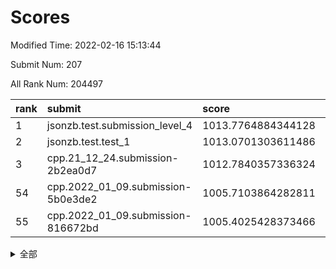 # Scores

Modified Time: 2022-02-16 15:13:44

Submit Num: 207

All Rank Num: 204497

| rank |               submit               |       score        |       sigma        | pk_num |
| :--- | :--------------------------------- | :----------------- | :----------------- | :----- |
| 1    | jsonzb.test.submission_level_4     | 1013.7764884344128 | 0.8239643278347142 | 3948   |
| 2    | jsonzb.test.test_1                 | 1013.0701303611486 | 0.812224509456063  | 3949   |
| 3    | cpp.21_12_24.submission-2b2ea0d7   | 1012.7840357336324 | 0.790399896430949  | 3947   |
| 54   | cpp.2022_01_09.submission-5b0e3de2 | 1005.7103864282811 | 0.7338661996699238 | 3953   |
| 55   | cpp.2022_01_09.submission-816672bd | 1005.4025428373466 | 0.709707050867384  | 3950   |


<details>
<summary>全部</summary>

| rank |                 submit                 |       score        |       sigma        | pk_num |
| :--- | :------------------------------------- | :----------------- | :----------------- | :----- |
| 1    | jsonzb.test.submission_level_4         | 1013.7764884344128 | 0.8239643278347142 | 3948   |
| 2    | jsonzb.test.test_1                     | 1013.0701303611486 | 0.812224509456063  | 3949   |
| 3    | cpp.21_12_24.submission-2b2ea0d7       | 1012.7840357336324 | 0.790399896430949  | 3947   |
| 4    | gobigger.level_3.submission_level_3_3  | 1011.9087008355775 | 0.7816284771362227 | 3950   |
| 5    | gobigger.level_3.submission_level_3_20 | 1011.8498242098323 | 0.7886099441647587 | 3949   |
| 6    | gobigger.level_3.submission_level_3_8  | 1011.2518483765764 | 0.7720377858454542 | 3955   |
| 7    | gobigger.level_3.submission_level_3_24 | 1010.9005181627579 | 0.774272427255009  | 3952   |
| 8    | gobigger.level_3.submission_level_3_43 | 1010.8402974237617 | 0.7895395199264762 | 3950   |
| 9    | gobigger.level_3.submission_level_3_26 | 1010.8358502115307 | 0.7754132815015565 | 3955   |
| 10   | gobigger.level_3.submission_level_3_1  | 1010.7455490821872 | 0.795319717007997  | 3949   |
| 11   | gobigger.level_3.submission_level_3_28 | 1010.584891433048  | 0.7723889838411356 | 3956   |
| 12   | gobigger.level_3.submission_level_3_16 | 1010.4853636364504 | 0.7356009372665865 | 3952   |
| 13   | gobigger.level_3.submission_level_3_46 | 1010.4204519340741 | 0.7693303835290071 | 3952   |
| 14   | gobigger.level_3.submission_level_3_45 | 1010.350150073139  | 0.7958740965079231 | 3953   |
| 15   | gobigger.level_3.submission_level_3_13 | 1010.299297083075  | 0.7483110953150423 | 3949   |
| 16   | gobigger.level_3.submission_level_3_14 | 1010.283613313205  | 0.7800522585977638 | 3950   |
| 17   | gobigger.level_3.submission_level_3_9  | 1010.2586410124165 | 0.7629031747812361 | 3950   |
| 18   | gobigger.level_3.submission_level_3_18 | 1010.2444595832828 | 0.7605518210411738 | 3951   |
| 19   | gobigger.level_3.submission_level_3_38 | 1010.1973554311661 | 0.7511781531976401 | 3949   |
| 20   | gobigger.level_3.submission_level_3_30 | 1010.1724795333638 | 0.7665342780276911 | 3957   |
| 21   | gobigger.level_3.submission_level_3_41 | 1010.1670770476544 | 0.7563073568938545 | 3954   |
| 22   | gobigger.level_3.submission_level_3_42 | 1010.0420947907369 | 0.7561061896761826 | 3954   |
| 23   | gobigger.level_3.submission_level_3_25 | 1010.0405347761318 | 0.7633856214085855 | 3949   |
| 24   | gobigger.level_3.submission_level_3_2  | 1010.0323397014109 | 0.7483590186898736 | 3958   |
| 25   | gobigger.level_3.submission_level_3_49 | 1009.9484080730573 | 0.7455020740487512 | 3953   |
| 26   | gobigger.level_3.submission_level_3_29 | 1009.883945630558  | 0.7661323828875696 | 3955   |
| 27   | gobigger.level_3.submission_level_3_10 | 1009.8732298532592 | 0.7642846080148956 | 3952   |
| 28   | gobigger.level_3.submission_level_3_23 | 1009.8629558091673 | 0.759711112037701  | 3950   |
| 29   | gobigger.level_3.submission_level_3_17 | 1009.843520514413  | 0.775876380599541  | 3953   |
| 30   | gobigger.level_3.submission_level_3_33 | 1009.8352954411101 | 0.7468285974066039 | 3953   |
| 31   | gobigger.level_3.submission_level_3_19 | 1009.8246710438499 | 0.7452995538842022 | 3954   |
| 32   | gobigger.level_3.submission_level_3_15 | 1009.768490731842  | 0.7647409676679037 | 3957   |
| 33   | gobigger.level_3.submission_level_3_34 | 1009.7640722121233 | 0.755632333748674  | 3948   |
| 34   | gobigger.level_3.submission_level_3_5  | 1009.6443577206858 | 0.7611193842315941 | 3952   |
| 35   | gobigger.level_3.submission_level_3_32 | 1009.512684337127  | 0.7627625906895595 | 3952   |
| 36   | gobigger.level_3.submission_level_3_22 | 1009.4795240572657 | 0.7565898289878452 | 3952   |
| 37   | gobigger.level_3.submission_level_3_47 | 1009.4699353410637 | 0.7454542838259353 | 3952   |
| 38   | gobigger.level_3.submission_level_3_6  | 1009.4525220688084 | 0.7504630297485415 | 3953   |
| 39   | gobigger.level_3.submission_level_3_0  | 1009.4297056550452 | 0.740678888213514  | 3954   |
| 40   | gobigger.level_3.submission_level_3_11 | 1009.4153686371991 | 0.7393231692904639 | 3952   |
| 41   | gobigger.level_3.submission_level_3_44 | 1009.408478283341  | 0.7601098134896151 | 3950   |
| 42   | gobigger.level_3.submission_level_3_31 | 1009.2447680796157 | 0.7579518151143063 | 3950   |
| 43   | gobigger.level_3.submission_level_3_27 | 1009.1756385218057 | 0.776433908403762  | 3953   |
| 44   | gobigger.level_3.submission_level_3_40 | 1009.1358971232012 | 0.755001898508876  | 3954   |
| 45   | gobigger.level_3.submission_level_3_21 | 1009.0437650323521 | 0.7628139947219191 | 3953   |
| 46   | gobigger.level_3.submission_level_3_37 | 1009.0141515280061 | 0.7592034263769002 | 3955   |
| 47   | gobigger.level_3.submission_level_3_39 | 1008.9961033111991 | 0.7517655305459046 | 3952   |
| 48   | gobigger.level_3.submission_level_3_35 | 1008.9745806418964 | 0.7350186784950627 | 3951   |
| 49   | gobigger.level_3.submission_level_3_12 | 1008.9297486739539 | 0.7432215287456783 | 3953   |
| 50   | gobigger.level_3.submission_level_3_4  | 1008.907806176175  | 0.7404296049606125 | 3952   |
| 51   | gobigger.level_3.submission_level_3_36 | 1008.8481958861222 | 0.7578823954483647 | 3947   |
| 52   | gobigger.level_3.submission_level_3_48 | 1008.7229156712262 | 0.7544408411827235 | 3945   |
| 53   | gobigger.level_3.submission_level_3_7  | 1008.6952712838162 | 0.7426592065009789 | 3955   |
| 54   | cpp.2022_01_09.submission-5b0e3de2     | 1005.7103864282811 | 0.7338661996699238 | 3953   |
| 55   | cpp.2022_01_09.submission-816672bd     | 1005.4025428373466 | 0.709707050867384  | 3950   |
| 56   | gobigger.level_1.submission_level_1_5  | 1004.4295376540634 | 0.7153155256132838 | 3947   |
| 57   | gobigger.level_1.submission_level_1_6  | 1004.2724829975497 | 0.7233675603990917 | 3950   |
| 58   | gobigger.level_1.submission_level_1_20 | 1004.2467589163455 | 0.7237259984416216 | 3951   |
| 59   | gobigger.level_1.submission_level_1_35 | 1004.1930960044106 | 0.7197761305386151 | 3954   |
| 60   | gobigger.level_1.submission_level_1_27 | 1004.128964094524  | 0.7214975781167655 | 3948   |
| 61   | gobigger.level_1.submission_level_1_15 | 1004.1189785959581 | 0.7321568825588423 | 3948   |
| 62   | gobigger.level_1.submission_level_1_45 | 1003.8292103929186 | 0.7197049636118972 | 3954   |
| 63   | gobigger.level_1.submission_level_1_37 | 1003.7980850252437 | 0.7156618857800687 | 3950   |
| 64   | gobigger.level_1.submission_level_1_49 | 1003.7868013866681 | 0.7181852766056958 | 3953   |
| 65   | gobigger.level_1.submission_level_1_40 | 1003.7373888813023 | 0.7208859739778541 | 3947   |
| 66   | gobigger.level_1.submission_level_1_13 | 1003.7351214671927 | 0.7111356864978938 | 3954   |
| 67   | gobigger.level_1.submission_level_1_4  | 1003.7336134683377 | 0.7141580741186708 | 3951   |
| 68   | gobigger.level_1.submission_level_1_10 | 1003.7032527898547 | 0.7288631389757033 | 3953   |
| 69   | gobigger.level_1.submission_level_1_30 | 1003.683828691397  | 0.7139961511516068 | 3955   |
| 70   | gobigger.level_1.submission_level_1_1  | 1003.674347769031  | 0.7236974967901123 | 3948   |
| 71   | gobigger.level_1.submission_level_1_32 | 1003.6603010988015 | 0.7080297900895767 | 3949   |
| 72   | gobigger.level_1.submission_level_1_0  | 1003.5877929225252 | 0.7155711213561495 | 3947   |
| 73   | gobigger.level_1.submission_level_1_26 | 1003.4596664549713 | 0.718877540759085  | 3953   |
| 74   | gobigger.level_1.submission_level_1_48 | 1003.4053111272922 | 0.7186404934542913 | 3952   |
| 75   | gobigger.level_1.submission_level_1_43 | 1003.4034118113474 | 0.7262482333475232 | 3953   |
| 76   | gobigger.level_1.submission_level_1_14 | 1003.4017015123522 | 0.7158541014528699 | 3947   |
| 77   | gobigger.level_1.submission_level_1_12 | 1003.3393077892116 | 0.7104543129730976 | 3957   |
| 78   | gobigger.level_1.submission_level_1_11 | 1003.3237005155515 | 0.7212379086862057 | 3955   |
| 79   | gobigger.level_1.submission_level_1_24 | 1003.3194089152447 | 0.7243252569371139 | 3952   |
| 80   | gobigger.level_1.submission_level_1_19 | 1003.2725704663721 | 0.7284935020497341 | 3951   |
| 81   | gobigger.level_1.submission_level_1_31 | 1003.0892477602519 | 0.714133585915578  | 3949   |
| 82   | gobigger.level_1.submission_level_1_9  | 1003.0530567310001 | 0.7024443177782934 | 3953   |
| 83   | gobigger.level_1.submission_level_1_2  | 1003.0480424498503 | 0.717609072183649  | 3949   |
| 84   | gobigger.level_1.submission_level_1_3  | 1003.040294246852  | 0.7237727002111302 | 3946   |
| 85   | gobigger.level_1.submission_level_1_29 | 1003.0021376405454 | 0.7160208089088524 | 3955   |
| 86   | gobigger.level_1.submission_level_1_22 | 1002.9818484154011 | 0.7178531122876798 | 3949   |
| 87   | gobigger.level_1.submission_level_1_42 | 1002.9524251781904 | 0.7205138622964563 | 3957   |
| 88   | gobigger.level_1.submission_level_1_46 | 1002.9386571889013 | 0.7077992016108423 | 3953   |
| 89   | gobigger.level_1.submission_level_1_36 | 1002.9088578585532 | 0.7135403832758644 | 3948   |
| 90   | gobigger.level_1.submission_level_1_18 | 1002.8556194001407 | 0.7060004190957022 | 3946   |
| 91   | gobigger.level_1.submission_level_1_8  | 1002.8540864697915 | 0.7157091401018231 | 3949   |
| 92   | gobigger.level_1.submission_level_1_47 | 1002.8306362750031 | 0.7180518588182729 | 3951   |
| 93   | gobigger.level_1.submission_level_1_33 | 1002.766762287729  | 0.7118108988681668 | 3954   |
| 94   | gobigger.level_1.submission_level_1_21 | 1002.7366824749904 | 0.7145213221255693 | 3954   |
| 95   | gobigger.level_1.submission_level_1_39 | 1002.7213259976758 | 0.7223469890723231 | 3952   |
| 96   | gobigger.level_1.submission_level_1_44 | 1002.6732963213274 | 0.7069410322106314 | 3957   |
| 97   | gobigger.level_1.submission_level_1_41 | 1002.5694972761355 | 0.7246107011459142 | 3951   |
| 98   | gobigger.level_1.submission_level_1_17 | 1002.5072402673161 | 0.7154345980965022 | 3951   |
| 99   | gobigger.level_1.submission_level_1_16 | 1002.4813666374029 | 0.7154798281439884 | 3957   |
| 100  | gobigger.level_1.submission_level_1_23 | 1002.4729552101945 | 0.7007411480465704 | 3953   |
| 101  | gobigger.level_1.submission_level_1_28 | 1002.3733593218559 | 0.7050016856588359 | 3953   |
| 102  | gobigger.level_1.submission_level_1_38 | 1002.2791072012946 | 0.7142521390070222 | 3947   |
| 103  | gobigger.level_1.submission_level_1_34 | 1001.8498027467991 | 0.7042412473602906 | 3950   |
| 104  | gobigger.level_1.submission_level_1_25 | 1001.6639832373099 | 0.709127063914279  | 3952   |
| 105  | gobigger.level_1.submission_level_1_7  | 1001.4343561278932 | 0.7200590107169489 | 3951   |
| 106  | gobigger.random.submission_random_15   | 997.3653990784424  | 0.6994343315225005 | 3953   |
| 107  | gobigger.random.submission_random_9    | 997.3488463078893  | 0.7055405196959614 | 3949   |
| 108  | gobigger.random.submission_random_25   | 997.2974845251749  | 0.7132913771064942 | 3952   |
| 109  | gobigger.random.submission_random_32   | 996.905713176811   | 0.7187249209201734 | 3951   |
| 110  | gobigger.random.submission_random_8    | 996.8018379660912  | 0.7040438352785181 | 3955   |
| 111  | gobigger.random.submission_random_2    | 996.800718950406   | 0.7129598076457653 | 3952   |
| 112  | gobigger.random.submission_random_12   | 996.7949244034735  | 0.7229317518307073 | 3953   |
| 113  | gobigger.random.submission_random_16   | 996.7500811860955  | 0.6990832916485905 | 3951   |
| 114  | gobigger.random.submission_random_49   | 996.7289676512308  | 0.7143862118182274 | 3949   |
| 115  | gobigger.random.submission_random_17   | 996.6493328831157  | 0.703904163702766  | 3954   |
| 116  | gobigger.random.submission_random_41   | 996.5981818736869  | 0.7211796983090425 | 3952   |
| 117  | gobigger.random.submission_random_44   | 996.5696647671413  | 0.7146364746016121 | 3951   |
| 118  | gobigger.random.submission_random_39   | 996.480351704416   | 0.7025171158794239 | 3953   |
| 119  | gobigger.random.submission_random_43   | 996.471282644899   | 0.7160536490678056 | 3956   |
| 120  | gobigger.random.submission_random_35   | 996.4560875483505  | 0.6991660729590475 | 3951   |
| 121  | gobigger.random.submission_random_20   | 996.448751292765   | 0.7229171467145815 | 3951   |
| 122  | gobigger.random.submission_random_13   | 996.4195041354911  | 0.7178634674747714 | 3953   |
| 123  | gobigger.random.submission_random_33   | 996.3029239180044  | 0.7063304565149782 | 3949   |
| 124  | gobigger.random.submission_random_22   | 996.2578455462117  | 0.7145426686293651 | 3952   |
| 125  | gobigger.random.submission_random_34   | 996.2280151643075  | 0.7252090893372642 | 3954   |
| 126  | gobigger.random.submission_random_4    | 996.2109925835393  | 0.7007915531839951 | 3950   |
| 127  | gobigger.random.submission_random_38   | 996.1229711546708  | 0.706711252190562  | 3952   |
| 128  | gobigger.random.submission_random_11   | 996.1177414258341  | 0.7122448944529233 | 3954   |
| 129  | gobigger.random.submission_random_18   | 996.0917601677223  | 0.7249065772002272 | 3955   |
| 130  | gobigger.random.submission_random_1    | 996.0746259776182  | 0.7050182136144862 | 3950   |
| 131  | gobigger.random.submission_random_40   | 995.9492651960401  | 0.7072003995474111 | 3951   |
| 132  | gobigger.random.submission_random_28   | 995.9280388296922  | 0.7205789740353694 | 3951   |
| 133  | gobigger.random.submission_random_10   | 995.884535582415   | 0.7154940656029835 | 3951   |
| 134  | gobigger.random.submission_random_30   | 995.878514718199   | 0.7226055186875429 | 3947   |
| 135  | gobigger.random.submission_random_37   | 995.87602695673    | 0.7153634535779776 | 3958   |
| 136  | gobigger.random.submission_random_5    | 995.8751506173835  | 0.7106612426753368 | 3949   |
| 137  | gobigger.random.submission_random_29   | 995.8594284965938  | 0.7043835982635999 | 3952   |
| 138  | gobigger.random.submission_random_7    | 995.835704086009   | 0.7135831932803279 | 3951   |
| 139  | gobigger.random.submission_random_47   | 995.8288089248267  | 0.7101683496771364 | 3948   |
| 140  | gobigger.random.submission_random_45   | 995.808050372787   | 0.7067208958931795 | 3951   |
| 141  | gobigger.random.submission_random_14   | 995.7897780134967  | 0.706122637919715  | 3955   |
| 142  | gobigger.random.submission_random_3    | 995.6526622779007  | 0.7105238429856033 | 3948   |
| 143  | gobigger.random.submission_random_31   | 995.6277810078502  | 0.7104459044766945 | 3952   |
| 144  | gobigger.random.submission_random_48   | 995.5308420153195  | 0.7065370556519067 | 3947   |
| 145  | gobigger.random.submission_random_36   | 995.4815904388629  | 0.7120494765030598 | 3952   |
| 146  | gobigger.random.submission_random_46   | 995.3012609467752  | 0.7160425032617016 | 3959   |
| 147  | gobigger.random.submission_random_19   | 995.2303450931272  | 0.7181606423105752 | 3948   |
| 148  | gobigger.random.submission_random_42   | 995.1981223090827  | 0.7128430150720936 | 3955   |
| 149  | gobigger.random.submission_random_0    | 995.185137048149   | 0.7148797036817313 | 3949   |
| 150  | gobigger.random.submission_random_24   | 995.1668237929453  | 0.7106432919304492 | 3952   |
| 151  | gobigger.random.submission_random_6    | 995.108566890141   | 0.7277220557996964 | 3954   |
| 152  | gobigger.random.submission_random_26   | 995.0474293719686  | 0.7003330928168064 | 3951   |
| 153  | gobigger.random.submission_random_21   | 995.0174261304942  | 0.7113420286123536 | 3947   |
| 154  | gobigger.random.submission_random_23   | 994.93233090296    | 0.7207102106920699 | 3956   |
| 155  | gobigger.random.submission_random_27   | 994.8952045126497  | 0.7049706760066672 | 3952   |
| 156  | gobigger.level_2.submission_level_2_34 | 993.9911557868406  | 0.7184662516755437 | 3945   |
| 157  | gobigger.level_2.submission_level_2_22 | 993.8470764538687  | 0.7185675275869524 | 3950   |
| 158  | gobigger.level_2.submission_level_2_45 | 993.7320836331847  | 0.7298320609010003 | 3952   |
| 159  | gobigger.level_2.submission_level_2_27 | 993.4581713919714  | 0.7317152494864685 | 3951   |
| 160  | gobigger.level_2.submission_level_2_42 | 993.2700720854026  | 0.7368632927033122 | 3953   |
| 161  | gobigger.level_2.submission_level_2_21 | 993.1921282661622  | 0.7400757911024858 | 3950   |
| 162  | gobigger.level_2.submission_level_2_7  | 993.1898749900556  | 0.7374726720702978 | 3951   |
| 163  | gobigger.level_2.submission_level_2_15 | 993.0176968926366  | 0.7446994512910633 | 3949   |
| 164  | gobigger.level_2.submission_level_2_9  | 993.0134728137882  | 0.729009890145868  | 3951   |
| 165  | gobigger.level_2.submission_level_2_2  | 992.8981480708114  | 0.7349761554772863 | 3955   |
| 166  | gobigger.level_2.submission_level_2_49 | 992.8645474756644  | 0.7384344533911605 | 3957   |
| 167  | gobigger.level_2.submission_level_2_10 | 992.8351885269634  | 0.7245867409629029 | 3952   |
| 168  | gobigger.level_2.submission_level_2_16 | 992.7271056309503  | 0.7367857981971077 | 3955   |
| 169  | gobigger.level_2.submission_level_2_36 | 992.6784095961357  | 0.7300364589263526 | 3953   |
| 170  | gobigger.level_2.submission_level_2_28 | 992.5984827905845  | 0.7393119785951142 | 3948   |
| 171  | gobigger.level_2.submission_level_2_18 | 992.5863982613948  | 0.7440227325755506 | 3960   |
| 172  | gobigger.level_2.submission_level_2_20 | 992.4779266152973  | 0.751728401111532  | 3946   |
| 173  | gobigger.level_2.submission_level_2_41 | 992.4004311798564  | 0.7632619257881621 | 3949   |
| 174  | gobigger.level_2.submission_level_2_4  | 992.4001095563224  | 0.7303724986996576 | 3954   |
| 175  | gobigger.level_2.submission_level_2_6  | 992.3368509673188  | 0.734913685146759  | 3950   |
| 176  | gobigger.level_2.submission_level_2_32 | 992.2509228911456  | 0.7612208656450271 | 3952   |
| 177  | gobigger.level_2.submission_level_2_39 | 992.2439733674114  | 0.7420718038001551 | 3950   |
| 178  | gobigger.level_2.submission_level_2_43 | 992.147695582667   | 0.7506569835458369 | 3955   |
| 179  | gobigger.level_2.submission_level_2_5  | 992.0217388607989  | 0.7390015261520415 | 3950   |
| 180  | gobigger.level_2.submission_level_2_40 | 991.9719185671712  | 0.7552087324123762 | 3949   |
| 181  | gobigger.level_2.submission_level_2_48 | 991.9532965333377  | 0.7673777420921483 | 3947   |
| 182  | gobigger.level_2.submission_level_2_31 | 991.9486812870131  | 0.7506800338065365 | 3948   |
| 183  | gobigger.level_2.submission_level_2_33 | 991.9310896340522  | 0.7375007014132979 | 3955   |
| 184  | gobigger.level_2.submission_level_2_1  | 991.9189924943624  | 0.7438188483258352 | 3951   |
| 185  | gobigger.level_2.submission_level_2_24 | 991.9040630857197  | 0.7410238757772403 | 3959   |
| 186  | gobigger.level_2.submission_level_2_0  | 991.8921472206974  | 0.7423964357163894 | 3944   |
| 187  | gobigger.level_2.submission_level_2_37 | 991.8513316321557  | 0.7301688782653051 | 3954   |
| 188  | gobigger.level_2.submission_level_2_19 | 991.7273144284915  | 0.7369850986932264 | 3949   |
| 189  | gobigger.level_2.submission_level_2_17 | 991.723111936876   | 0.7449480193966522 | 3956   |
| 190  | gobigger.level_2.submission_level_2_8  | 991.6997678876471  | 0.734292331680263  | 3952   |
| 191  | gobigger.level_2.submission_level_2_23 | 991.5239212714303  | 0.7512209768501212 | 3956   |
| 192  | gobigger.level_2.submission_level_2_26 | 991.5113984408756  | 0.7491977497165404 | 3952   |
| 193  | gobigger.level_2.submission_level_2_11 | 991.4059809642114  | 0.7704414039740374 | 3949   |
| 194  | gobigger.level_2.submission_level_2_38 | 991.3971275364869  | 0.7558573038564593 | 3952   |
| 195  | gobigger.level_2.submission_level_2_29 | 991.3434040192014  | 0.7433049508106977 | 3950   |
| 196  | gobigger.level_2.submission_level_2_3  | 991.3414397005981  | 0.7458334279883175 | 3957   |
| 197  | gobigger.level_2.submission_level_2_13 | 991.1264021701978  | 0.7807066761653332 | 3949   |
| 198  | gobigger.level_2.submission_level_2_14 | 991.1142665803612  | 0.7448708679177177 | 3954   |
| 199  | gobigger.level_2.submission_level_2_47 | 991.0488162816406  | 0.7485168597219877 | 3948   |
| 200  | gobigger.level_2.submission_level_2_44 | 990.8594265843376  | 0.7845757544054911 | 3949   |
| 201  | gobigger.level_2.submission_level_2_25 | 990.6443554013324  | 0.7417219201754687 | 3950   |
| 202  | gobigger.level_2.submission_level_2_46 | 990.6343280239428  | 0.7948717227231819 | 3955   |
| 203  | gobigger.level_2.submission_level_2_35 | 990.559743376906   | 0.7638116144217421 | 3956   |
| 204  | gobigger.level_2.submission_level_2_30 | 990.5423819531713  | 0.7596095489266191 | 3951   |
| 205  | gobigger.level_2.submission_level_2_12 | 990.26334313046    | 0.7902735778174208 | 3955   |
| 206  | gobigger.none.submission_none_1        | 979.0219157900492  | 1.2199405018953076 | 3951   |
| 207  | gobigger.none.submission_none_0        | 977.1351887991029  | 1.3870723303406023 | 3948   |

</details>